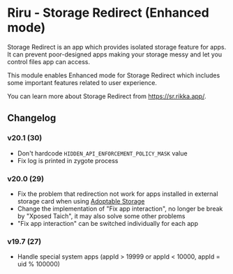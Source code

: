 # Riru - Storage Redirect (Enhanced mode)

Storage Redirect is an app which provides isolated storage feature for apps. It can prevent poor-designed apps making your storage messy and let you control files app can access.

This module enables Enhanced mode for Storage Redirect which includes some important features related to user experience.

You can learn more about Storage Redirect from <https://sr.rikka.app/>.

## Changelog

### v20.1 (30)

- Don't hardcode `HIDDEN_API_ENFORCEMENT_POLICY_MASK` value
- Fix log is printed in zygote process

### v20.0 (29)

- Fix the problem that redirection not work for apps installed in external storage card when using [Adoptable Storage](https://source.android.com/devices/storage/adoptable)
- Change the implementation of "Fix app interaction", no longer be break by "Xposed Taich", it may also solve some other problems
- "Fix app interaction" can be switched individually for each app

### v19.7 (27)

- Handle special system apps (appId > 19999 or appId < 10000, appId = uid % 100000)